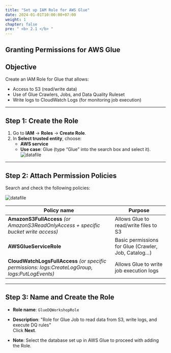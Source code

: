 ```yaml
---
title: "Set up IAM Role for AWS Glue"
date: 2024-01-01T10:00:00+07:00
weight: 1
chapter: false
pre: " <b> 2.1 </b> "
---
```


## Granting Permissions for AWS Glue

## Objective
Create an IAM Role for Glue that allows:
- Access to S3 (read/write data)
- Use of Glue Crawlers, Jobs, and Data Quality Ruleset
- Write logs to CloudWatch Logs (for monitoring job execution)

---

## Step 1: Create the Role
1. Go to **IAM** → **Roles** → **Create Role**.
2. In **Select trusted entity**, choose:
   - **AWS service**
   - **Use case**: Glue (type “Glue” into the search box and select it).
![datafile](/images/02/001.png?featherlight=false&width=90pc)

---

## Step 2: Attach Permission Policies
Search and check the following policies:

![datafile](/images/02/003.png?featherlight=false&width=90pc)

| Policy name | Purpose |
|-------------|---------|
| **AmazonS3FullAccess** *(or AmazonS3ReadOnlyAccess + specific bucket write access)* | Allows Glue to read/write files to S3 |
| **AWSGlueServiceRole** | Basic permissions for Glue (Crawler, Job, Catalog…) |
| **CloudWatchLogsFullAccess** *(or specific permissions: logs:CreateLogGroup, logs:PutLogEvents)* | Allows Glue to write job execution logs |

---

## Step 3: Name and Create the Role
- **Role name**: `GlueDQWorkshopRole`  

- **Description**: "Role for Glue Job to read data from S3, write logs, and execute DQ rules"  
Click **Next**.  

- **Note**: Select the database set up in AWS Glue to proceed with adding the Role.

